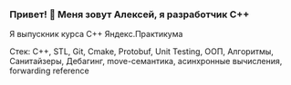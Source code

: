 ### Привет! 👋 Меня зовут Алексей, я разработчик С++
Я выпускник курса С++ Яндекс.Практикума

Стек:
C++, STL, Git, Cmake, Protobuf, Unit Testing, ООП, Алгоритмы, Санитайзеры, Дебагинг, move-семантика, асинхронные вычисления, forwarding reference
<!--
**Alexbit123/Alexbit123** is a ✨ _special_ ✨ repository because its `README.md` (this file) appears on your GitHub profile.

Here are some ideas to get you started:

- 🔭 I’m currently working on ...
- 🌱 I’m currently learning ...
- 👯 I’m looking to collaborate on ...
- 🤔 I’m looking for help with ...
- 💬 Ask me about ...
- 📫 How to reach me: ...
- 😄 Pronouns: ...
- ⚡ Fun fact: ...
-->
